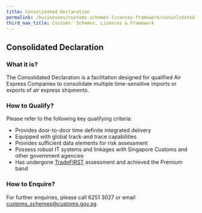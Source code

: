 ```yaml
---
title: Consolidated Declaration
permalink: /businesses/customs-schemes-licences-framework/consolidated-declaration
third_nav_title: Customs' Schemes, Licences & Framework
---
```


## Consolidated Declaration

### What it is?

The Consolidated Declaration is a facilitation designed for qualified Air Express Companies to consolidate multiple time-sensitive imports or exports of air express shipments.

### How to Qualify?

Please refer to the following key qualifying criteria:

-   Provides door-to-door time definite integrated delivery
-   Equipped with global track-and trace capabilities
-   Provides sufficient data elements for risk assessment
-   Possess robust IT systems and linkages with Singapore Customs and other government agencies
-   Has undergone  [TradeFIRST](/businesses/customs-schemes-licences-framework/trade-first)  assessment and achieved the Premium band

### How to Enquire?

For further enquiries, please call 6251 3027 or email  [customs_schemes@customs.gov.sg](mailto:customs_schemes@customs.gov.sg).
